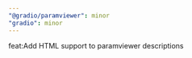 ```yaml
---
"@gradio/paramviewer": minor
"gradio": minor
---
```


feat:Add HTML support to paramviewer descriptions
